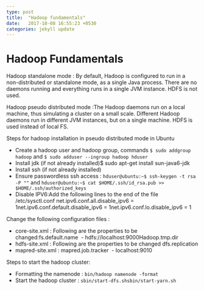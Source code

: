 ```yaml
---
type: post
title:  "Hadoop fundamentals"
date:   2017-10-08 16:55:23 +0530
categories: jekyll update
---
```


# Hadoop Fundamentals

Hadoop standalone mode :
By default, Hadoop is configured to run in a non-distributed or standalone mode, as a single Java process. There are no daemons running and everything runs in a single JVM instance. HDFS is not used.

Hadoop pseudo distributed mode :The Hadoop daemons run on a local machine, thus simulating a cluster on a small scale. Different Hadoop daemons run in different JVM instances, but on a single machine. HDFS is used instead of local FS.

Steps for hadoop installation in pseudo distributed mode in Ubuntu
* Create a hadoop user and hadoop group, commands `$ sudo addgroup hadoop` and `$ sudo adduser --ingroup hadoop hduser`
* Install jdk (if not already installed)$ sudo apt-get install sun-java6-jdk
* Install ssh (if not already installed)
* Ensure passwordless ssh access : `hduser@ubuntu:~$ ssh-keygen -t rsa -P ""` and 
 `hduser@ubuntu:~$ cat $HOME/.ssh/id_rsa.pub >> $HOME/.ssh/authorized_keys`
* Disable IPV6:Add the following lines to the end of the file /etc/sysctl.conf
net.ipv6.conf.all.disable_ipv6 = 1net.ipv6.conf.default.disable_ipv6 = 1net.ipv6.conf.lo.disable_ipv6 = 1


Change the following configuration files :
* core-site.xml : Following are the properties to be changed:fs.default.name  - hdfs://localhost:9000Hadoop.tmp.dir
* hdfs-site.xml : Following are the properties to be changed dfs.replication
* mapred-site.xml : mapred.job.tracker  - localhost:9010

Steps to start the hadoop cluster:
* Formatting the namenode : `bin/hadoop namenode -format`
* Start the hadoop cluster : `sbin/start-dfs.shsbin/start-yarn.sh`
